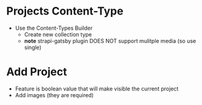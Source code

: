 # Projects Content-Type
* Use the Content-Types Builder
    - Create new collection type
    - **note** strapi-gatsby plugin DOES NOT support mulitple media (so use single)
# Add Project
* Feature is boolean value that will make visible the current project
* Add images (they are required)
